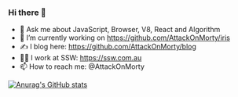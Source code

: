 ### Hi there 👋

- 💬 Ask me about JavaScript, Browser, V8, React and Algorithm
- 🔭 I’m currently working on https://github.com/AttackOnMorty/iris
- ✍️ I blog here: https://github.com/AttackOnMorty/blog
- 👨‍💻 I work at SSW: https://ssw.com.au
- 📫 How to reach me: @AttackOnMorty

[![Anurag's GitHub stats](https://github-readme-stats.vercel.app/api?username=AttackOnMorty&show_icons=true)](https://github.com/anuraghazra/github-readme-stats)
